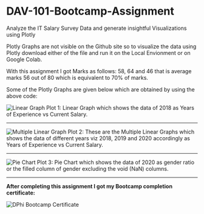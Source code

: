 # DAV-101-Bootcamp-Assignment
Analyze the IT Salary Survey Data and generate insightful Visualizations using Plotly

Plotly Graphs are not visible on the Github site so to visualize the data using Plotly download either of the file and run it on the Local Envionment or on Google Colab.

With this assignment I got Marks as follows: 58, 64 and 46 that is average marks 56 out of 80 which is equivalent to 70% of marks.

Some of the Plotly Graphs are given below which are obtained by using the above code:

![Linear Graph](https://user-images.githubusercontent.com/63190833/113488506-3eaa5b80-94dc-11eb-80ae-15eafd1aec25.png)
Plot 1: Linear Graph which shows the data of 2018 as Years of Experience vs Current Salary.

---
![Multiple Linear Graph](https://user-images.githubusercontent.com/63190833/113488511-45d16980-94dc-11eb-915a-1ffb301c9ce2.jpg)
Plot 2: These are the Multiple Linear Graphs which shows the data of different years viz 2018, 2019 and 2020 accordingly as Years of Experience vs Current Salary.

---
![Pie Chart](https://user-images.githubusercontent.com/63190833/113488613-d14afa80-94dc-11eb-9d62-e0d234a3b6c7.png)
Plot 3: Pie Chart which shows the data of 2020 as gender ratio or the filled column of gender excluding the void (NaN) columns.

---
**After completing this assignment I got my Bootcamp completion certificate:**

![DPhi Bootcamp Certificate](https://user-images.githubusercontent.com/63190833/116794608-e3c05000-aaeb-11eb-81af-63d728c9124c.png)
